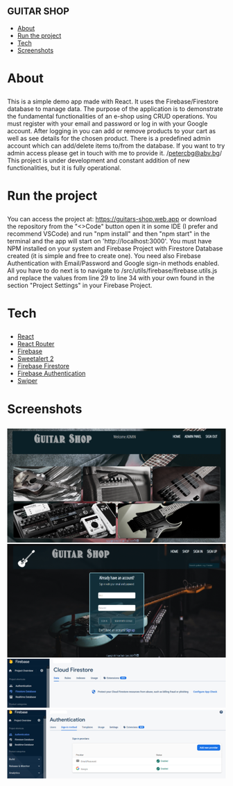 ## GUITAR SHOP 

- <a href="#about">About</a>
- <a href="#run-app">Run the project</a>
- <a href="#tech">Tech</a>
- <a href="#screens">Screenshots</a>


# <p id="about">About</p>

This is a simple demo app made with React. It uses the Firebase/Firestore database to manage data. The purpose of the application is to demonstrate the fundamental functionalities of an e-shop using CRUD operations. You must register with your email and password or log in with your Google account. After logging in you can add or remove products to your cart as well as see details for the chosen product. There is a predefined admin account which can add/delete items to/from the database. If you want to try admin access please get in touch with me to provide it. /petercbg@abv.bg/ This project is under development and constant addition of new functionalities, but it is fully operational.

# <p id="run-app">Run the project</p>

You can access the project at: https://guitars-shop.web.app
                    or
download the repository from the "<>Code" button open it in some IDE (I prefer and recommend VSCode) and run "npm install" and then "npm start" in the terminal and the app will start on 'http://localhost:3000'.  You must have NPM installed on your system and Firebase Project with Firestore Database created (it is simple and free to create one). You need also Firebase Authentication with Email/Password and Google sign-in methods enabled.
All you have to do next is to navigate to /src/utils/firebase/firebase.utils.js and replace 
the values ​​from line 29 to line 34 with your own found in the section "Project Settings" in your Firebase Project.

# <p id="tech">Tech</p>

- <a href="https://react.dev/">React</a>
- <a href="https://reactrouter.com/">React Router</a>
- <a href="https://firebase.google.com/">Firebase</a>
- <a href="https://sweetalert2.github.io/">Sweetalert 2</a>
- <a href="https://firebase.google.com/docs/firestore">Firebase Firestore</a>
- <a href="https://firebase.google.com/docs/auth">Firebase Authentication</a>
- <a href="https://swiperjs.com/">Swiper</a>

# <p id="screens">Screenshots</p>

![Home page](home.png)
![Signin page](signin-up-page.png)
![Cloud firestore](firestore.png)
![Authentication](auth.png)